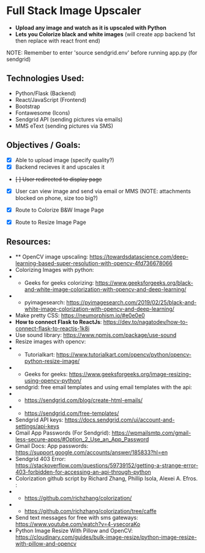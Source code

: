 # Full Stack Image Upscaler
- __Upload any image and watch as it is upscaled with Python__
- __Lets you Colorize black and white images__
(will create app backend 1st then replace with react front end)

NOTE: Remember to enter 'source sendgrid.env' before running app.py (for sendgrid)

## Technologies Used: 
- Python/Flask (Backend)
- React/JavaScript (Frontend)
- Bootstrap
- Fontawesome (Icons)
- Sendgrid API (sending pictures via emails)
- MMS eText (sending pictures via SMS)


## Objectives / Goals:
- [x] Able to upload image (specify quality?)
- [x] Backend recieves it and upscales it
- ~~[ ] User redirected to display page~~
- [x] User can view image and send via email or MMS (NOTE: attachments blocked on phone, size too big?)
- [x] Route to Colorize B&W Image Page
- [x] Route to Resize Image Page


## Resources: 
- ** OpenCV image upscaling: https://towardsdatascience.com/deep-learning-based-super-resolution-with-opencv-4fd736678066
- Colorizing Images with python:
- * Geeks for geeks colorizing: https://www.geeksforgeeks.org/black-and-white-image-colorization-with-opencv-and-deep-learning/
- * pyimagesearch: https://pyimagesearch.com/2019/02/25/black-and-white-image-colorization-with-opencv-and-deep-learning/
- Make pretty CSS: https://neumorphism.io/#e0e0e0
- __How to connect Flask to ReactJs__: https://dev.to/nagatodev/how-to-connect-flask-to-reactjs-1k8i
- Use sound library: https://www.npmjs.com/package/use-sound
- Resize images with opencv:
- * Tutorialkart: https://www.tutorialkart.com/opencv/python/opencv-python-resize-image/
- * Geeks for geeks: https://www.geeksforgeeks.org/image-resizing-using-opencv-python/
- sendgrid: free email templates and using email templates with the api:
- * https://sendgrid.com/blog/create-html-emails/
- * https://sendgrid.com/free-templates/
- Sendgrid API keys: https://docs.sendgrid.com/ui/account-and-settings/api-keys
- Gmail App Passwords (For Sendgrid): https://wpmailsmtp.com/gmail-less-secure-apps/#Option_2_Use_an_App_Password
- Gmail Docs: App passwords: https://support.google.com/accounts/answer/185833?hl=en
- Sendgrid 403 Error: https://stackoverflow.com/questions/59739152/getting-a-strange-error-403-forbidden-for-accessing-an-api-through-python
- Colorization github script by Richard Zhang, Phillip Isola, Alexei A. Efros. : 
- * https://github.com/richzhang/colorization/
- * https://github.com/richzhang/colorization/tree/caffe
- Send text messages for free with sms gateways: https://www.youtube.com/watch?v=4-ysecoraKo
- Python Image Resize With Pillow and OpenCV: https://cloudinary.com/guides/bulk-image-resize/python-image-resize-with-pillow-and-opencv
